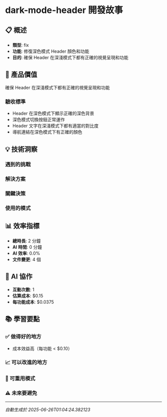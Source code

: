 # dark-mode-header 開發故事

## 📋 概述
- **類型**: fix
- **功能**: 修復深色模式 Header 顏色和功能
- **目的**: 確保 Header 在深淺模式下都有正確的視覺呈現和功能

## 🎯 產品價值
確保 Header 在深淺模式下都有正確的視覺呈現和功能

### 驗收標準
- Header 在深色模式下顯示正確的深色背景
- 深色模式切換按鈕正常運作
- Header 文字在深淺模式下都有適當的對比度
- 導航連結在深色模式下有正確的顏色

## 💡 技術洞察

### 遇到的挑戰


### 解決方案


### 關鍵決策


### 使用的模式


## 📊 效率指標
- **總時長**: 2 分鐘
- **AI 時間**: 0 分鐘
- **AI 效率**: 0.0%
- **文件變更**: 4 個

## 🤖 AI 協作
- **互動次數**: 1
- **估算成本**: $0.15
- **每功能成本**: $0.0375

## 📚 學習要點

### ✅ 做得好的地方
- 成本效益高（每功能 < $0.10）

### 📈 可以改進的地方


### 🔄 可重用模式


### ⚠️ 未來要避免


---
*自動生成於 2025-06-26T01:04:24.382123*
